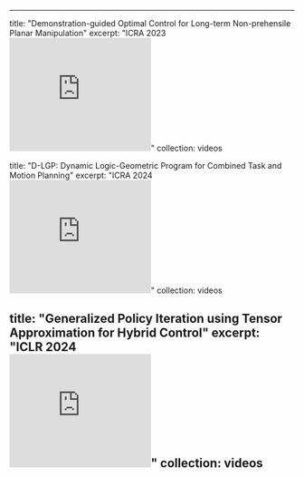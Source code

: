---

title: "Demonstration-guided Optimal Control for Long-term Non-prehensile Planar Manipulation"
excerpt: "ICRA 2023<br/><iframe width='250' height='200' src='https://www.youtube.com//embed/ZoH_56YhcAA' frameborder='0' allowfullscreen></iframe>"
collection: videos

title: "D-LGP: Dynamic Logic-Geometric Program for Combined Task and Motion Planning"
excerpt: "ICRA 2024<br/><iframe width='250' height='200' src='https://www.youtube.com/watch?v=dHU_YfaJ9SA' frameborder='0' allowfullscreen></iframe>"
collection: videos

title: "Generalized Policy Iteration using Tensor Approximation for Hybrid Control"
excerpt: "ICLR 2024<br/><iframe width='250' height='200' src='https://https://youtu.be/Fp6ctPG9_4U' frameborder='0' allowfullscreen></iframe>"
collection: videos
---